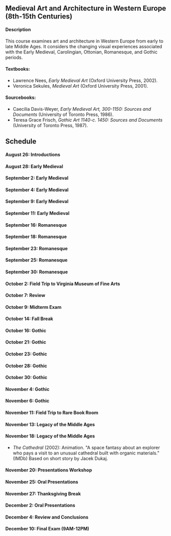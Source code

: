 ## Medieval Art and Architecture in Western Europe (8th-15th Centuries)

#### Description
This course examines art and architecture in Western Europe from early to late Middle Ages. It considers the changing visual experiences associated with the Early Medieval, Carolingian, Ottonian, Romanesque, and Gothic periods.

#### Textbooks:
* Lawrence Nees, _Early Medieval Art_ (Oxford University Press, 2002).
* Veronica Sekules, _Medieval Art_ (Oxford University Press, 2001).
#### Sourcebooks:
* Caecilia Davis-Weyer, _Early Medieval Art, 300-1150: Sources and Documents_ (University of Toronto Press, 1986).
* Teresa Grace Frisch, _Gothic Art 1140-c. 1450: Sources and Documents_ (University of Toronto Press, 1987).

## Schedule
#### August 26: Introductions
#### August 28: Early Medieval
#### September 2: Early Medieval
#### September 4: Early Medieval
#### September 9: Early Medieval
#### September 11: Early Medieval
#### September 16: Romanesque
#### September 18: Romanesque
#### September 23: Romanesque
#### September 25: Romanesque
#### September 30: Romanesque
#### October 2: Field Trip to Virginia Museum of Fine Arts
#### October 7: Review
#### October 9: Midterm Exam
#### October 14: Fall Break
#### October 16: Gothic
#### October 21: Gothic
#### October 23: Gothic
#### October 28: Gothic
#### October 30: Gothic
#### November 4: Gothic
#### November 6: Gothic
#### November 11: Field Trip to Rare Book Room
#### November 13: Legacy of the Middle Ages
#### November 18: Legacy of the Middle Ages
* _The Cathedral_ (2002): Animation. "A space fantasy about an explorer who pays a visit to an unusual cathedral built with organic materials." (IMDb) Based on short story by Jacek Dukaj.

#### November 20: Presentations Workshop
#### November 25: Oral Presentations
#### November 27: Thanksgiving Break
#### December 2: Oral Presentations
#### December 4: Review and Conclusions
#### December 10: Final Exam (9AM-12PM)
